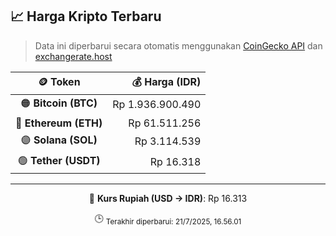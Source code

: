 

<!-- HARGA_KRIPTO -->
## 📈 Harga Kripto Terbaru

> Data ini diperbarui secara otomatis menggunakan [CoinGecko API](https://www.coingecko.com/) dan [exchangerate.host](https://exchangerate.host/)

<div align="center">

| 🪙 Token | 💰 Harga (IDR) |
|:------:|---------------:|
| 🟠 **Bitcoin (BTC)**   | Rp 1.936.900.490 |
| 🔵 **Ethereum (ETH)**  | Rp 61.511.256 |
| 🟣 **Solana (SOL)**    | Rp 3.114.539 |
| 🟢 **Tether (USDT)**   | Rp 16.318 |

---

💱 **Kurs Rupiah (USD → IDR)**: Rp 16.313

🕒 <sub>Terakhir diperbarui: 21/7/2025, 16.56.01</sub>

</div>
<!-- /HARGA_KRIPTO -->
